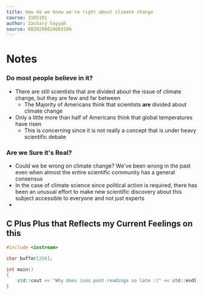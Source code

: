 ```yaml
---
title: How do we know we're right about climate change
course: ISOS101
author: Zachary Sayyah
source: KB20200828003106
---
```


# Notes
### Do most people believe in it?
 - There are still scientists that are divided about the issue of climate change, but they are few and far between
	 - The Majority of Americans think that scientists **are** divided about climate change
 - Only a little more than half of Americans think that global temperatures have risen
	 - This is concerning since it is not really a concept that is under heavy scientific debate


### Are we Sure it's Real?
 - Could we be wrong on climate change? We've been wrong in the past even when almost the entire scientific community has a general consensus
 - In the case of climate science since political action is required, there has been an unusual effort to make new scientific discovery about this subject accessible to everyone and not just experts
 - 

## C Plus Plus that Reflects my Current Feelings on this

```cpp
#include <iostream>

char buffer[256];

int main()
{
	std::cout << "Why does isos post readings so late :(" << std::endl;
}
```